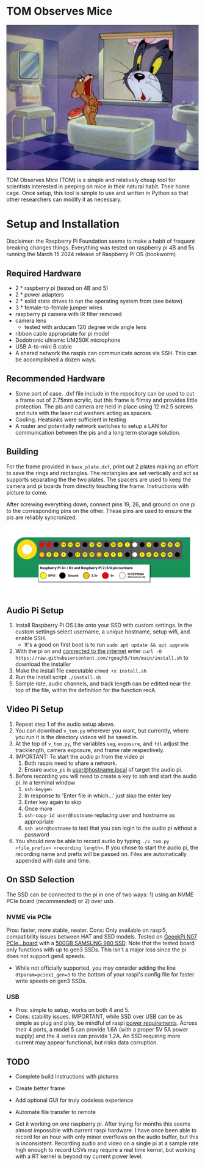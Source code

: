 # TOM Observes Mice
![this is fair use right?](pic/tom_n_jerry.jpg)

TOM Observes Mice (TOM) is a simple and relatively cheap tool for scientists interested in peeping on mice in their natural habit. Their home cage.
Once setup, this tool is simple to use and written in Python so that other researchers can modify it as necessary.

# Setup and Installation
Disclaimer: the Raspberry Pi Foundation seems to make a habit of frequent breaking changes things. Everything was tested on raspberry pi 4B and 5s running the March 15 2024 release of Raspberry Pi OS (bookworm)

## Required Hardware
- 2 * raspberry pi (tested on 4B and 5)
- 2 * power adapters
- 2 * solid state drives to run the operating system from (see below)
- 3 * female-to-female jumper wires
- raspberry pi camera with IR filter removed
- camera lens
    - tested with arducam 120 degree wide angle lens
- ribbon cable appropriate for pi model
- Dodotronic ultramic UM250K microphone
- USB A-to-mini B cable
- A shared network the raspis can communicate across via SSH. This can be accomplished a dozen ways.

## Recommended Hardware
- Some sort of case. .dxf file include in the repository can be used to cut a frame out of 2.75mm acrylic, but this frame is flimsy and provides little protection. The pis and camera are held in place using 12 m2.5 screws and nuts with the laser cut washers acting as spacers.
- Cooling. Heatsinks were sufficient in testing
- A router and potentially network switches to setup a LAN for communication between the pis and a long term storage solution.

## Building

For the frame provided in `base_plate.dxf`, print out 2 plates making an effort to save the rings and rectangles. The rectangles are set vertically and act as supports separating the the two plates. The spacers are used to keep the camera and pi boards from directly touching the frame.
Instructions with picture to come.

After screwing everything down, connect pins 19, 26, and ground on one pi to the corresponding pins on the other. These pins are used to ensure the pis are reliably syncronized.

![picture of pin chart](pic/GPIO.png)

## Audio Pi Setup
1. Install Raspberry Pi OS Lite onto your SSD with custom settings. In the custom settings select username, a unique hostname, setup wifi, and enable SSH.
    - It's a good on first boot is to run `sudo apt update && apt upgrade`
2. With the pi on and [connected to the internet](https://www.raspberrypi.com/documentation/computers/configuration.html#configuring-networking) enter `curl -O https://raw.githubusercontent.com/rgough5/tom/main/install.sh` to download the installer
3. Make the install file executable `chmod +x install.sh`
4. Run the install script `./install.sh` 
5. Sample rate, audio channels, and track length can be editted near the top of the file, within the definition for the function recA.

## Video Pi Setup
1. Repeat step 1 of the audio setup above.
2. You can download `v_tom.py` wherever you want, but currently, where you run it is the directory videos will be saved in.
3. At the top of `v_tom.py`, the variables `seg`, `exposure`, and `fdl` adjust the tracklength, camera exposure, and frame rate respectively.
4. IMPORTANT: To start the audio pi from the video pi
    1. Both raspis need to share a network.
    2. Ensure `audio_pi` is  user@hostname.local of target the audio pi.
5. Before recording you will need to create a key to ssh and start the audio pi. In a terminal window
    1. `ssh-keygen`
    2. In response to 'Enter file in which...' just slap the enter key
    3. Enter key again to skip
    4. Once more
    5. `ssh-copy-id user@hostname` replacing user and hostname as appropriate
    6. `ssh user@hostname` to test that you can login to the audio pi without a password
6. You should now be able to record audio by typing `./v_tom.py <file_prefix> <recording length>`. If you chose to start the audio pi, the recording name and prefix will be passed on. Files are automatically appended with date and time.

## On SSD Selection
The SSD can be connected to the pi in one of two ways: 1) using an NVME PCIe board (recommended) or 2) over usb.

### NVME via PCIe
Pros: faster, more stable, neater.
Cons: Only available on raspi5, compatibility issues between HAT and SSD models.
Tested on [GeeekPi N07 PCIe...board](https://www.amazon.com/GeeekPi-N07-Peripheral-Raspberry-Support/dp/B0CWD266XR/ref=sr_1_16?dib=eyJ2IjoiMSJ9.BxcxCUbroCMtEvv2KZGuIBTcsh51iWpvVxAkAUuVUQbw4jFFBTZ0bHDgR4TfMjSk_DqFo3YlUWbA8-xw19eq8Bc02CW_sldTs1fasLMWEBrfFkt6mOtSa7W9O7DDaMpwT85GbBxdlhDlnGnkKiEC_nfcV2_VhsV_TZizpWSDSGvalVGaVXDYquvp8nSDAFKkoLCkFfKn703KZk9_Cs3LgOGy01u0kKNYoHmrpSwHVn8.xjfPCRpKhnZc_S6FQ2UUS4v5q_gtD8mRNwm3e160UcI&dib_tag=se&keywords=raspi+nvme+hat&qid=1714772061&sr=8-16) with a [500GB SAMSUNG 980 SSD](https://www.amazon.com/SAMSUNG-Technology-Intelligent-Turbowrite-Sequential/dp/B08V7GT6F3/ref=sr_1_8?sr=8-8). 
Note that the tested board only functions with up to gen3 SSDs. This isn't a major loss since the pi does not support gen4 speeds.
- While not officially supported, you may consider adding the line `dtparam=pciex1_gen=3` to the bottom of your raspi's config file for faster write speeds on gen3 SSDs.

### USB
- Pros: simple to setup, works on both 4 and 5.
- Cons: stability issues.
IMPORTANT, while SSD over USB can be as simple as plug and play, be mindful of raspi [power requirements](https://www.raspberrypi.com/documentation/computers/raspberry-pi.html#typical-power-requirements). Across their 4 ports, a model 5 can provide 1.6A (with a proper 5V 5A power supply) and the 4 series can provide 1.2A. An SSD requiring more current may appear functional, but risks data corruption.

## TODO
- Complete build instructions with pictures
- Create better frame
- Add optional GUI for truly codeless experience
- Automate file transfer to remote

- Get it working on one raspberry pi. After trying for months this seems almost impossible with current raspi hardware. I have once been able to record for an hour with only minor overflows on the audio buffer, but this is inconsistent. Recording audio and video on a single pi at a sample rate high enough to record USVs may require a real time kernel, but working with a RT kernel is beyond my current power level.
